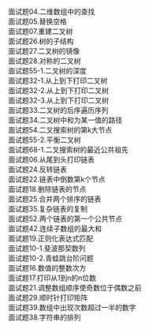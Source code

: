 面试题04.二维数组中的查找 <br>
面试题05.替换空格 <br>
面试题07.重建二叉树 <br>
面试题26.树的子结构 <br>
面试题27.二叉树的镜像 <br>
面试题28.对称的二叉树 <br>
面试题55-1.二叉树的深度 <br>
面试题32-1.从上到下打印二叉树 <br>
面试题32-2.从上到下打印二叉树 <br>
面试题32-3.从上到下打印二叉树 <br>
面试题33.二叉树的后序遍历序列 <br>
面试题34.二叉树中和为某一值的路径 <br>
面试题54.二叉搜索树的第k大节点 <br>
面试题55-2.平衡二叉树 <br>
面试题68-1.二叉搜索树的最近公共祖先 <br>
面试题06.从尾到头打印链表 <br>
面试题24.反转链表 <br>
面试题22.链表中倒数第k个节点 <br>
面试题18.删除链表的节点 <br>
面试题25.合并两个排序的链表 <br>
面试题35.复杂链表的复制 <br>
面试题52.两个链表的第一个公共节点 <br>
面试题42.连续子数组的最大和 <br>
面试题19.正则化表达式匹配 <br>
面试题10-1.斐波那契数列 <br>
面试题10-2.青蛙跳台阶问题 <br>
面试题16.数值的整数次方 <br>
面试题17.打印从1到n的n位数 <br>
面试题21.调整数组顺序使奇数位于偶数之前 <br>
面试题29.顺时针打印矩阵 <br>
面试题39.数组中出现次数超过一半的数字 <br>
面试题38.字符串的排列 <br>
